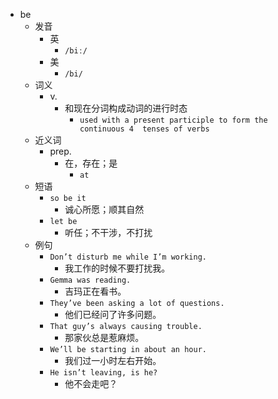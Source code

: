 - be
  - 发音
    - 英
      - `/biː/`
    - 美
      - `/bi/`
  - 词义
    - v.
      - 和现在分词构成动词的进行时态
        - `used with a present participle to form the  continuous 4  tenses of verbs`
  - 近义词
    - prep.
      - 在，存在；是
        - `at`
  - 短语
    - `so be it`
      - 诚心所愿；顺其自然 
    - `let be`
      - 听任；不干涉，不打扰 
  - 例句
    - `Don’t disturb me while I’m working.`
      - 我工作的时候不要打扰我。
    - `Gemma was reading.`
      - 吉玛正在看书。
    - `They’ve been asking a lot of questions.`
      - 他们已经问了许多问题。
    - `That guy’s always causing trouble.`
      - 那家伙总是惹麻烦。
    - `We’ll be starting in about an hour.`
      - 我们过一小时左右开始。
    - `He isn’t leaving, is he?`
      - 他不会走吧？

